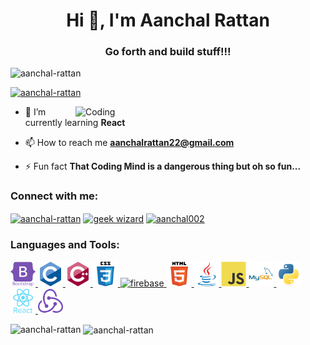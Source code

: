 <h1 align="center">Hi 👋, I'm Aanchal Rattan</h1>
<h3 align="center">Go forth and build stuff!!!</h3>

<p align="left"> <img src="https://komarev.com/ghpvc/?username=aanchal-rattan&label=Profile%20views&color=0e75b6&style=flat" alt="aanchal-rattan" /> </p>

<p align="left"> <a href="https://github.com/ryo-ma/github-profile-trophy"><img src="https://github-profile-trophy.vercel.app/?username=aanchal-rattan" alt="aanchal-rattan" /></a> </p>

<img align="right" alt="Coding" width="400" src="https://cdn.dribbble.com/users/1626229/screenshots/11218606/media/7581651874befbe5cacff3be3bee6bcb.jpg?compress=1&resize=800x600&vertical=top">

- 🌱 I’m currently learning **React**

- 📫 How to reach me **aanchalrattan22@gmail.com**

- ⚡ Fun fact **That Coding Mind is a dangerous thing but oh so fun...**

<h3 align="left">Connect with me:</h3>
<p align="left">
<a href="https://linkedin.com/in/aanchal-rattan" target="blank"><img align="center" src="https://raw.githubusercontent.com/rahuldkjain/github-profile-readme-generator/master/src/images/icons/Social/linked-in-alt.svg" alt="aanchal-rattan" height="30" width="40" /></a>
<a href="https://www.youtube.com/channel/UCNQVc4cVbyMPo0tDA3tUiaQ" target="blank"><img align="center" src="https://raw.githubusercontent.com/rahuldkjain/github-profile-readme-generator/master/src/images/icons/Social/youtube.svg" alt="geek wizard" height="30" width="40" /></a>
<a href="https://www.leetcode.com/aanchal002" target="blank"><img align="center" src="https://raw.githubusercontent.com/rahuldkjain/github-profile-readme-generator/master/src/images/icons/Social/leet-code.svg" alt="aanchal002" height="30" width="40" /></a>
</p>

<h3 align="left">Languages and Tools:</h3>
<p align="left"> <a href="https://getbootstrap.com" target="_blank" rel="noreferrer"> <img src="https://raw.githubusercontent.com/devicons/devicon/master/icons/bootstrap/bootstrap-plain-wordmark.svg" alt="bootstrap" width="40" height="40"/> </a> <a href="https://www.cprogramming.com/" target="_blank" rel="noreferrer"> <img src="https://raw.githubusercontent.com/devicons/devicon/master/icons/c/c-original.svg" alt="c" width="40" height="40"/> </a> <a href="https://www.w3schools.com/cpp/" target="_blank" rel="noreferrer"> <img src="https://raw.githubusercontent.com/devicons/devicon/master/icons/cplusplus/cplusplus-original.svg" alt="cplusplus" width="40" height="40"/> </a> <a href="https://www.w3schools.com/css/" target="_blank" rel="noreferrer"> <img src="https://raw.githubusercontent.com/devicons/devicon/master/icons/css3/css3-original-wordmark.svg" alt="css3" width="40" height="40"/> </a> <a href="https://firebase.google.com/" target="_blank" rel="noreferrer"> <img src="https://www.vectorlogo.zone/logos/firebase/firebase-icon.svg" alt="firebase" width="40" height="40"/> </a> <a href="https://www.w3.org/html/" target="_blank" rel="noreferrer"> <img src="https://raw.githubusercontent.com/devicons/devicon/master/icons/html5/html5-original-wordmark.svg" alt="html5" width="40" height="40"/> </a> <a href="https://www.java.com" target="_blank" rel="noreferrer"> <img src="https://raw.githubusercontent.com/devicons/devicon/master/icons/java/java-original.svg" alt="java" width="40" height="40"/> </a> <a href="https://developer.mozilla.org/en-US/docs/Web/JavaScript" target="_blank" rel="noreferrer"> <img src="https://raw.githubusercontent.com/devicons/devicon/master/icons/javascript/javascript-original.svg" alt="javascript" width="40" height="40"/> </a> <a href="https://www.mysql.com/" target="_blank" rel="noreferrer"> <img src="https://raw.githubusercontent.com/devicons/devicon/master/icons/mysql/mysql-original-wordmark.svg" alt="mysql" width="40" height="40"/> </a> <a href="https://www.python.org" target="_blank" rel="noreferrer"> <img src="https://raw.githubusercontent.com/devicons/devicon/master/icons/python/python-original.svg" alt="python" width="40" height="40"/> </a> <a href="https://reactjs.org/" target="_blank" rel="noreferrer"> <img src="https://raw.githubusercontent.com/devicons/devicon/master/icons/react/react-original-wordmark.svg" alt="react" width="40" height="40"/> </a> <a href="https://redux.js.org" target="_blank" rel="noreferrer"> <img src="https://raw.githubusercontent.com/devicons/devicon/master/icons/redux/redux-original.svg" alt="redux" width="40" height="40"/> </a> </p>

<p><img align="left" src="https://github-readme-stats.vercel.app/api/top-langs?username=aanchal-rattan&show_icons=true&locale=en&layout=compact" alt="aanchal-rattan" /></p>

<p>&nbsp;<img align="center" src="https://github-readme-stats.vercel.app/api?username=aanchal-rattan&show_icons=true&locale=en" alt="aanchal-rattan" /></p>

<!-- <p><img align="center" src="https://github-readme-streak-stats.herokuapp.com/?user=aanchal-rattan&" alt="aanchal-rattan" /></p> -->
